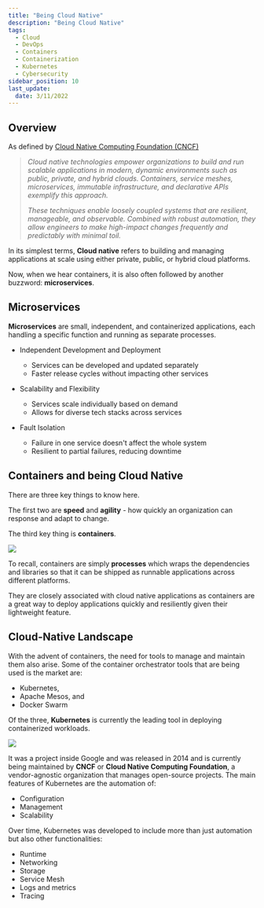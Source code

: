 ```yaml
---
title: "Being Cloud Native"
description: "Being Cloud Native"
tags:
  - Cloud
  - DevOps
  - Containers
  - Containerization
  - Kubernetes
  - Cybersecurity
sidebar_position: 10
last_update:
  date: 3/11/2022
---
```



## Overview

<!-- <div class='img-center'>

![](/img/docs/udacity-suse-1=new-photo-2024-building-reflect-clouds.png)

</div> -->

As defined by [Cloud Native Computing Foundation (CNCF)](https://www.cncf.io/about/charter/) 

> *Cloud native technologies empower organizations to build and run scalable applications in modern, dynamic environments such as public, private, and hybrid clouds. Containers, service meshes, microservices, immutable infrastructure, and declarative APIs exemplify this approach.*
>
> *These techniques enable loosely coupled systems that are resilient, manageable, and observable. Combined with robust automation, they allow engineers to make high-impact changes frequently and predictably with minimal toil.*

In its simplest terms, **Cloud native** refers to building and managing applications at scale using either private, public, or hybrid cloud platforms.

Now, when we hear containers, it is also often followed by another buzzword: **microservices**.

<!-- <div class='img-center'>

![](/img/docs/udacity-suse-1-microservices.png)

</div> -->

## Microservices

**Microservices** are small, independent, and containerized applications, each handling a specific function and running as separate processes.

- Independent Development and Deployment
  - Services can be developed and updated separately
  - Faster release cycles without impacting other services

- Scalability and Flexibility
  - Services scale individually based on demand
  - Allows for diverse tech stacks across services

- Fault Isolation
  - Failure in one service doesn't affect the whole system
  - Resilient to partial failures, reducing downtime

## Containers and being Cloud Native

There are three key things to know here. 

The first two are **speed** and **agility** - how quickly an organization can response and adapt to change. 

The third key thing is **containers**.

<div class='img-center'>

![](/img/docs/udacity-suse-1-container.png)

</div>

To recall, containers are simply **processes** which wraps the dependencies and libraries so that it can be shipped as runnable applications across different platforms. 

They are closely associated with cloud native applications as containers are a great way to deploy applications quickly and resiliently given their lightweight feature.


## Cloud-Native Landscape

With the advent of containers, the need for tools to manage and maintain them also arise. Some of the container orchestrator tools that are being used is the market are:

- Kubernetes,
- Apache Mesos, and 
- Docker Swarm 

Of the three, **Kubernetes** is currently the leading tool in deploying containerized workloads.
 
<div class='img-center'>

![](/img/docs/udacity-suse-1-kubernetes.png)

</div>

It was a project inside Google and was released in 2014 and is currently being maintained by **CNCF** or **Cloud Native Computing Foundation**, a vendor-agnostic organization that manages open-source projects. The main features of Kubernetes are the automation of:

- Configuration 
- Management
- Scalability

Over time, Kubernetes was developed to include more than just automation but also other functionalities:

- Runtime
- Networking
- Storage
- Service Mesh
- Logs and metrics
- Tracing


